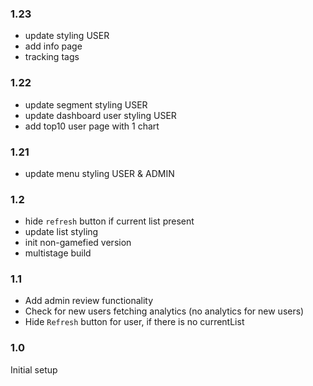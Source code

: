 ### 1.23
* update styling USER
* add info page
* tracking tags

### 1.22
* update segment styling USER
* update dashboard user styling USER 
* add top10 user page with 1 chart 
### 1.21
* update menu styling USER & ADMIN
### 1.2
* hide `refresh` button if current list present
* update list styling
* init non-gamefied version
* multistage build 
### 1.1 
* Add admin review functionality
* Check for new users fetching analytics (no analytics for new users)
* Hide `Refresh` button for user, if there is no currentList 
### 1.0 
Initial setup

